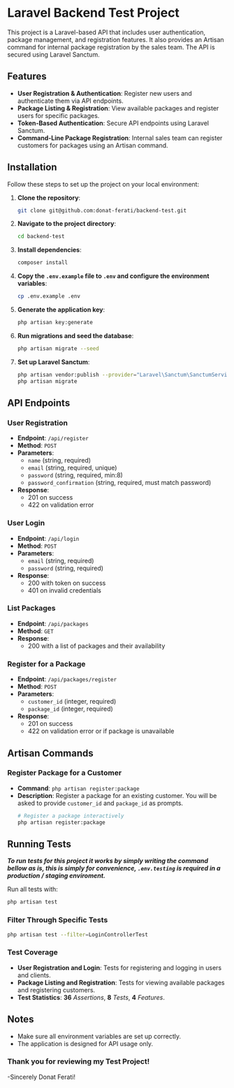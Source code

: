 # Laravel Backend Test Project

This project is a Laravel-based API that includes user authentication, package management, and registration features. It also provides an Artisan command for internal package registration by the sales team. The API is secured using Laravel Sanctum.

## Features

- **User Registration & Authentication**: Register new users and authenticate them via API endpoints.
- **Package Listing & Registration**: View available packages and register users for specific packages.
- **Token-Based Authentication**: Secure API endpoints using Laravel Sanctum.
- **Command-Line Package Registration**: Internal sales team can register customers for packages using an Artisan command.

## Installation

Follow these steps to set up the project on your local environment:

1. **Clone the repository**:
   ```bash
   git clone git@github.com:donat-ferati/backend-test.git
   ```

2. **Navigate to the project directory**:
   ```bash
   cd backend-test
   ```

3. **Install dependencies**:
   ```bash
   composer install
   ```

4. **Copy the `.env.example` file to `.env` and configure the environment variables**:
   ```bash
   cp .env.example .env
   ```

5. **Generate the application key**:
   ```bash
   php artisan key:generate
   ```

6. **Run migrations and seed the database**:
   ```bash
   php artisan migrate --seed
   ```

7. **Set up Laravel Sanctum**:
   ```bash
   php artisan vendor:publish --provider="Laravel\Sanctum\SanctumServiceProvider"
   php artisan migrate
   ```

## API Endpoints

### User Registration
- **Endpoint**: `/api/register`
- **Method**: `POST`
- **Parameters**:
  - `name` (string, required)
  - `email` (string, required, unique)
  - `password` (string, required, min:8)
  - `password_confirmation` (string, required, must match password)
- **Response**:
  - 201 on success
  - 422 on validation error

### User Login
- **Endpoint**: `/api/login`
- **Method**: `POST`
- **Parameters**:
  - `email` (string, required)
  - `password` (string, required)
- **Response**:
  - 200 with token on success
  - 401 on invalid credentials

### List Packages
- **Endpoint**: `/api/packages`
- **Method**: `GET`
- **Response**:
  - 200 with a list of packages and their availability

### Register for a Package
- **Endpoint**: `/api/packages/register`
- **Method**: `POST`
- **Parameters**:
  - `customer_id` (integer, required)
  - `package_id` (integer, required)
- **Response**:
  - 201 on success
  - 422 on validation error or if package is unavailable

## Artisan Commands

### Register Package for a Customer
- **Command**: `php artisan register:package`
- **Description**: Register a package for an existing customer. You will be asked to provide `customer_id` and `package_id` as prompts.
  ```bash
  # Register a package interactively
  php artisan register:package
  ```

## Running Tests

_**To run tests for this project it works by simply writing the command bellow as is, this is  simply for convenience, `.env.testing` is required in a production / staging enviroment.**_

Run all tests with:
```bash
php artisan test
```

### Filter Through Specific Tests
```bash
php artisan test --filter=LoginControllerTest
```


### Test Coverage
- **User Registration and Login**: Tests for registering and logging in users and clients.
- **Package Listing and Registration**: Tests for viewing available packages and registering customers.
- **Test Statistics**: **36** _Assertions_, **8** _Tests_, **4** _Features_.

## Notes

- Make sure all environment variables are set up correctly.
- The application is designed for API usage only.

### Thank you for reviewing my Test Project!

-Sincerely Donat Ferati!
